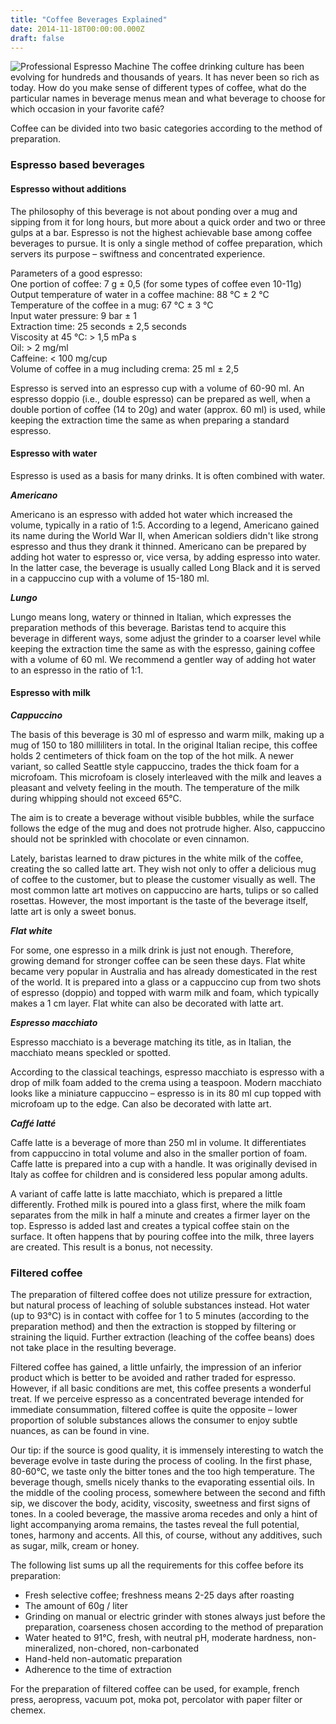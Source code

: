 ```yaml
---
title: "Coffee Beverages Explained"
date: 2014-11-18T00:00:00.000Z
draft: false 
---
```

![Professional Espresso Machine](https://assets-us-01.kc-usercontent.com:443/f18c8883-2e55-00da-d0a3-a143391cc4bb/e700596b-03b0-4cee-ac5c-9212762c027a/coffee-beverages-explained-1080px.jpg)
The coffee drinking culture has been evolving for hundreds and thousands of years. It has never been so rich as today. How do you make sense of different types of coffee, what do the particular names in beverage menus mean and what beverage to choose for which occasion in your favorite café?

Coffee can be divided into two basic categories according to the method of preparation.

### Espresso based beverages

#### Espresso without additions

The philosophy of this beverage is not about ponding over a mug and sipping from it for long hours, but more about a quick order and two or three gulps at a bar. Espresso is not the highest achievable base among coffee beverages to pursue. It is only a single method of coffee preparation, which servers its purpose – swiftness and concentrated experience.

Parameters of a good espresso:  
One portion of coffee: 7 g ± 0,5 (for some types of coffee even 10-11g)  
Output temperature of water in a coffee machine: 88 °C ± 2 °C  
Temperature of the coffee in a mug: 67 °C ± 3 °C  
Input water pressure: 9 bar ± 1  
Extraction time: 25 seconds ± 2,5 seconds  
Viscosity at 45 °C: > 1,5 mPa s  
Oil: > 2 mg/ml  
Caffeine: < 100 mg/cup  
Volume of coffee in a mug including crema: 25 ml ± 2,5

Espresso is served into an espresso cup with a volume of 60-90 ml. An espresso doppio (i.e., double espresso) can be prepared as well, when a double portion of coffee (14 to 20g) and water (approx. 60 ml) is used, while keeping the extraction time the same as when preparing a standard espresso.

#### Espresso with water

Espresso is used as a basis for many drinks. It is often combined with water.

_**Americano**_

Americano is an espresso with added hot water which increased the volume, typically in a ratio of 1:5. According to a legend, Americano gained its name during the World War II, when American soldiers didn't like strong espresso and thus they drank it thinned. Americano can be prepared by adding hot water to espresso or, vice versa, by adding espresso into water. In the latter case, the beverage is usually called Long Black and it is served in a cappuccino cup with a volume of 15-180 ml.

_**Lungo**_

Lungo means long, watery or thinned in Italian, which expresses the preparation methods of this beverage. Baristas tend to acquire this beverage in different ways, some adjust the grinder to a coarser level while keeping the extraction time the same as with the espresso, gaining coffee with a volume of 60 ml. We recommend a gentler way of adding hot water to an espresso in the ratio of 1:1.

#### Espresso with milk

_**Cappuccino**_

The basis of this beverage is 30 ml of espresso and warm milk, making up a mug of 150 to 180 milliliters in total. In the original Italian recipe, this coffee holds 2 centimeters of thick foam on the top of the hot milk. A newer variant, so called Seattle style cappuccino, trades the thick foam for a microfoam. This microfoam is closely interleaved with the milk and leaves a pleasant and velvety feeling in the mouth. The temperature of the milk during whipping should not exceed 65°C.

The aim is to create a beverage without visible bubbles, while the surface follows the edge of the mug and does not protrude higher. Also, cappuccino should not be sprinkled with chocolate or even cinnamon.

Lately, baristas learned to draw pictures in the white milk of the coffee, creating the so called latte art. They wish not only to offer a delicious mug of coffee to the customer, but to please the customer visually as well. The most common latte art motives on cappuccino are harts, tulips or so called rosettas. However, the most important is the taste of the beverage itself, latte art is only a sweet bonus.

_**Flat white**_

For some, one espresso in a milk drink is just not enough. Therefore, growing demand for stronger coffee can be seen these days. Flat white became very popular in Australia and has already domesticated in the rest of the world. It is prepared into a glass or a cappuccino cup from two shots of espresso (doppio) and topped with warm milk and foam, which typically makes a 1 cm layer. Flat white can also be decorated with latte art.

_**Espresso macchiato**_

Espresso macchiato is a beverage matching its title, as in Italian, the macchiato means speckled or spotted.

According to the classical teachings, espresso macchiato is espresso with a drop of milk foam added to the crema using a teaspoon. Modern macchiato looks like a miniature cappuccino – espresso is in its 80 ml cup topped with microfoam up to the edge. Can also be decorated with latte art.

_**Caffé latté**_

Caffe latte is a beverage of more than 250 ml in volume. It differentiates from cappuccino in total volume and also in the smaller portion of foam. Caffe latte is prepared into a cup with a handle. It was originally devised in Italy as coffee for children and is considered less popular among adults.

A variant of caffe latte is latte macchiato, which is prepared a little differently. Frothed milk is poured into a glass first, where the milk foam separates from the milk in half a minute and creates a firmer layer on the top. Espresso is added last and creates a typical coffee stain on the surface. It often happens that by pouring coffee into the milk, three layers are created. This result is a bonus, not necessity.

### Filtered coffee

The preparation of filtered coffee does not utilize pressure for extraction, but natural process of leaching of soluble substances instead. Hot water (up to 93°C) is in contact with coffee for 1 to 5 minutes (according to the preparation method) and then the extraction is stopped by filtering or straining the liquid. Further extraction (leaching of the coffee beans) does not take place in the resulting beverage.

Filtered coffee has gained, a little unfairly, the impression of an inferior product which is better to be avoided and rather traded for espresso. However, if all basic conditions are met, this coffee presents a wonderful treat. If we perceive espresso as a concentrated beverage intended for immediate consummation, filtered coffee is quite the opposite – lower proportion of soluble substances allows the consumer to enjoy subtle nuances, as can be found in vine.

Our tip: if the source is good quality, it is immensely interesting to watch the beverage evolve in taste during the process of cooling. In the first phase, 80-60°C, we taste only the bitter tones and the too high temperature. The beverage though, smells nicely thanks to the evaporating essential oils. In the middle of the cooling process, somewhere between the second and fifth sip, we discover the body, acidity, viscosity, sweetness and first signs of tones. In a cooled beverage, the massive aroma recedes and only a hint of light accompanying aroma remains, the tastes reveal the full potential, tones, harmony and accents. All this, of course, without any additives, such as sugar, milk, cream or honey.

The following list sums up all the requirements for this coffee before its preparation:

*   Fresh selective coffee; freshness means 2-25 days after roasting
*   The amount of 60g / liter
*   Grinding on manual or electric grinder with stones always just before the preparation, coarseness chosen according to the method of preparation
*   Water heated to 91°C, fresh, with neutral pH, moderate hardness, non-mineralized, non-chored, non-carbonated
*   Hand-held non-automatic preparation
*   Adherence to the time of extraction

For the preparation of filtered coffee can be used, for example, french press, aeropress, vacuum pot, moka pot, percolator with paper filter or chemex.
